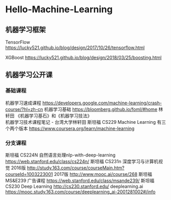 # Hello-Machine-Learning


## 机器学习框架

TensorFlow
https://lucky521.github.io/blog/design/2017/10/26/tensorflow.html

XGBoost
https://lucky521.github.io/blog/design/2018/03/25/boosting.html



## 机器学习公开课

### 基础课程

机器学习速成课程
    https://developers.google.com/machine-learning/crash-course/?hl=zh-cn
机器学习基础
    https://bloomberg.github.io/foml/#home
林轩田 《机器学习基石》和《机器学习技法》  
    机器学习技术课程笔记 - 台湾大学林轩田
斯坦福 CS229 Machine Learning
    有三个两个版本 https://www.coursera.org/learn/machine-learning

### 分支课程 

斯坦福 CS224N 自然语言处理nlp-with-deep-learning
    https://web.stanford.edu/class/cs224n/
斯坦福 CS231n 深度学习与计算机视觉
    2016版 http://study.163.com/course/courseMain.htm?courseId=1003223001
    2017版 http://www.mooc.ai/course/268
斯坦福 MS&E239 广告课程
    https://web.stanford.edu/class/msande239/
斯坦福 CS230 Deep Learning
    http://cs230.stanford.edu/
deeplearning.ai
    https://mooc.study.163.com/course/deeplearning_ai-2001281002#/info